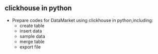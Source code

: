 ## clickhouse in python
- Prepare codes for DataMarket using clickhouse in python,including:
    - create table
    - insert data
    - sample data
    - merge table
    - export file